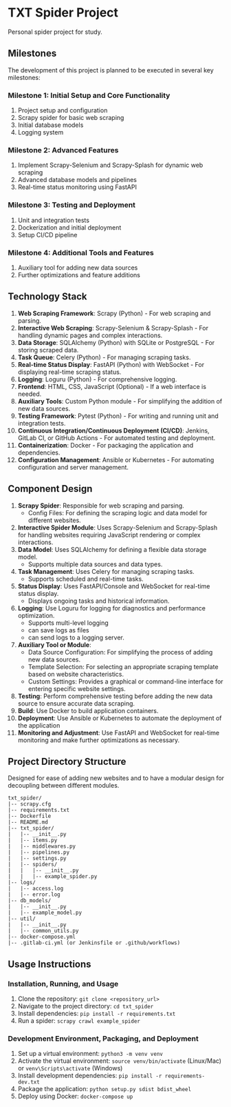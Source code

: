 
# TXT Spider Project

Personal spider project for study.

## Milestones

The development of this project is planned to be executed in several key milestones:

### Milestone 1: Initial Setup and Core Functionality

1. Project setup and configuration
2. Scrapy spider for basic web scraping
3. Initial database models
4. Logging system

### Milestone 2: Advanced Features

1. Implement Scrapy-Selenium and Scrapy-Splash for dynamic web scraping
2. Advanced database models and pipelines
3. Real-time status monitoring using FastAPI

### Milestone 3: Testing and Deployment

1. Unit and integration tests
2. Dockerization and initial deployment
3. Setup CI/CD pipeline

### Milestone 4: Additional Tools and Features

1. Auxiliary tool for adding new data sources
2. Further optimizations and feature additions



## Technology Stack

1. **Web Scraping Framework**: Scrapy (Python) - For web scraping and parsing.
2. **Interactive Web Scraping**: Scrapy-Selenium & Scrapy-Splash - For handling dynamic pages and complex interactions.
3. **Data Storage**: SQLAlchemy (Python) with SQLite or PostgreSQL - For storing scraped data.
4. **Task Queue**: Celery (Python) - For managing scraping tasks.
5. **Real-time Status Display**: FastAPI (Python) with WebSocket - For displaying real-time scraping status.
6. **Logging**: Loguru (Python) - For comprehensive logging.
7. **Frontend**: HTML, CSS, JavaScript (Optional) - If a web interface is needed.
8. **Auxiliary Tools**: Custom Python module - For simplifying the addition of new data sources.
9. **Testing Framework**: Pytest (Python) - For writing and running unit and integration tests.
10. **Continuous Integration/Continuous Deployment (CI/CD)**: Jenkins, GitLab CI, or GitHub Actions - For automated testing and deployment.
11. **Containerization**: Docker - For packaging the application and dependencies.
12. **Configuration Management**: Ansible or Kubernetes - For automating configuration and server management.

## Component Design

1. **Scrapy Spider**: Responsible for web scraping and parsing.
    - Config Files: For defining the scraping logic and data model for different websites.
2. **Interactive Spider Module**: Uses Scrapy-Selenium and Scrapy-Splash for handling websites requiring JavaScript rendering or complex interactions.
3. **Data Model**: Uses SQLAlchemy for defining a flexible data storage model.
    - Supports multiple data sources and data types.
4. **Task Management**: Uses Celery for managing scraping tasks.
    - Supports scheduled and real-time tasks.
5. **Status Display**: Uses FastAPI/Console and WebSocket for real-time status display.
    - Displays ongoing tasks and historical information.
6. **Logging**: Use Loguru for logging for diagnostics and performance optimization.
    - Supports multi-level logging
    - can save logs as files
    - can send logs to a logging server.
7. **Auxiliary Tool or Module**:
    - Data Source Configuration: For simplifying the process of adding new data sources.
    - Template Selection: For selecting an appropriate scraping template based on website characteristics.
    - Custom Settings: Provides a graphical or command-line interface for entering specific website settings.
8. **Testing**: Perform comprehensive testing before adding the new data source to ensure accurate data scraping.
9. **Build**: Use Docker to build application containers.
10. **Deployment**: Use Ansible or Kubernetes to automate the deployment of the application
11. **Monitoring and Adjustment**: Use FastAPI and WebSocket for real-time monitoring and make further optimizations as necessary.


## Project Directory Structure

Designed for ease of adding new websites and to have a modular design for decoupling between different modules.

```
txt_spider/
|-- scrapy.cfg
|-- requirements.txt
|-- Dockerfile
|-- README.md
|-- txt_spider/
|   |-- __init__.py
|   |-- items.py
|   |-- middlewares.py
|   |-- pipelines.py
|   |-- settings.py
|   |-- spiders/
|   |   |-- __init__.py
|   |   |-- example_spider.py
|-- logs/
|   |-- access.log
|   |-- error.log
|-- db_models/
|   |-- __init__.py
|   |-- example_model.py
|-- util/
|   |-- __init__.py
|   |-- common_utils.py
|-- docker-compose.yml
|-- .gitlab-ci.yml (or Jenkinsfile or .github/workflows)
```

## Usage Instructions

### Installation, Running, and Usage

1. Clone the repository: `git clone <repository_url>`
2. Navigate to the project directory: `cd txt_spider`
3. Install dependencies: `pip install -r requirements.txt`
4. Run a spider: `scrapy crawl example_spider`

### Development Environment, Packaging, and Deployment

1. Set up a virtual environment: `python3 -m venv venv`
2. Activate the virtual environment: `source venv/bin/activate` (Linux/Mac) or `venv\Scripts\activate` (Windows)
3. Install development dependencies: `pip install -r requirements-dev.txt`
4. Package the application: `python setup.py sdist bdist_wheel`
5. Deploy using Docker: `docker-compose up`

